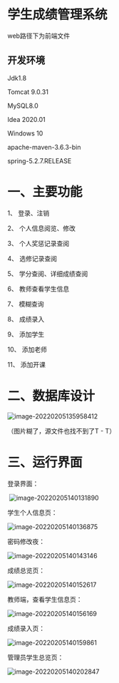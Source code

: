 # 学生成绩管理系统

web路径下为前端文件



## 开发环境

Jdk1.8

Tomcat 9.0.31

MySQL8.0

Idea 2020.01

Windows 10

apache-maven-3.6.3-bin

spring-5.2.7.RELEASE



# 一、主要功能

1、   登录、注销

2、   个人信息阅览、修改

3、   个人奖惩记录查阅

4、   选修记录查阅

5、   学分查阅、详细成绩查阅

6、   教师查看学生信息

7、   模糊查询

8、   成绩录入

9、   添加学生

10、  添加老师

11、    添加开课





# 二、数据库设计

![image-20220205135958412](https://hong-not-pic-1258424340.cos.ap-nanjing.myqcloud.com/notepic/202202051359961.png)

（图片糊了，源文件也找不到了T - T）



# 三、运行界面

登录界面：

​                  ![image-20220205140131890](https://hong-not-pic-1258424340.cos.ap-nanjing.myqcloud.com/notepic/202202051401437.png)             

 

学生个人信息页：

 ![image-20220205140136875](https://hong-not-pic-1258424340.cos.ap-nanjing.myqcloud.com/notepic/202202051401822.png)

 

 

密码修改夜：

 ![image-20220205140143146](https://hong-not-pic-1258424340.cos.ap-nanjing.myqcloud.com/notepic/202202051401985.png)

 

成绩总览页：

 ![image-20220205140152617](https://hong-not-pic-1258424340.cos.ap-nanjing.myqcloud.com/notepic/202202051402363.png)

 

 

 

教师端，查看学生信息页：

 ![image-20220205140156169](https://hong-not-pic-1258424340.cos.ap-nanjing.myqcloud.com/notepic/202202051402348.png)

 

 

 

成绩录入页：

 ![image-20220205140159861](https://hong-not-pic-1258424340.cos.ap-nanjing.myqcloud.com/notepic/202202051402406.png)

 

 

管理员学生总览页：

 ![image-20220205140202847](https://hong-not-pic-1258424340.cos.ap-nanjing.myqcloud.com/notepic/202202051402933.png)